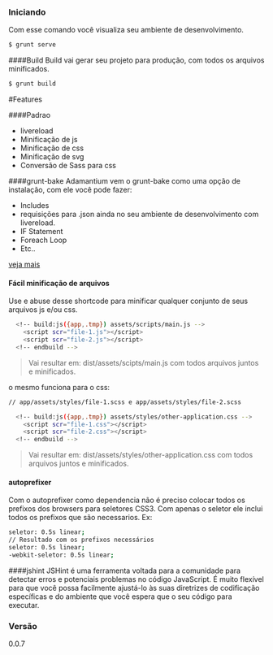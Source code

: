 ### Iniciando
Com esse comando você visualiza seu ambiente de desenvolvimento.
```sh
$ grunt serve
```
####Build
Build vai gerar seu projeto para produção, com todos os arquivos minificados.
```sh
$ grunt build
```

#Features

####Padrao
* livereload
* Minificação de js
* Minificação de css
* Minificação de svg
* Conversão de Sass para css

####grunt-bake
Adamantium vem o grunt-bake como uma opção de instalação, com ele você pode fazer:

  - Includes
  - requisições para .json ainda no seu ambiente de desenvolvimento com livereload.
  - IF Statement
  - Foreach Loop
  - Etc..

[veja mais](https://github.com/MathiasPaumgarten/grunt-bake)

#### Fácil minificação de arquivos
Use e abuse desse shortcode para minificar qualquer conjunto de seus arquivos js e/ou css.
```sh
  <!-- build:js({app,.tmp}) assets/scripts/main.js -->
    <script scr="file-1.js"></script>
    <script scr="file-2.js"></script>
  <!-- endbuild -->

```
> Vai resultar em: dist/assets/scipts/main.js com todos arquivos juntos e minificados.

o mesmo funciona para o css:

```sh
// app/assets/styles/file-1.scss e app/assets/styles/file-2.scss

  <!-- build:js({app,.tmp}) assets/styles/other-application.css -->
    <script scr="file-1.css"></script>
    <script scr="file-2.css"></script>
  <!-- endbuild -->

```
> Vai resultar em: dist/assets/styles/other-application.css com todos arquivos juntos e minificados.

#### autoprefixer
Com o autoprefixer como dependencia não é preciso colocar todos os prefixos dos browsers para seletores CSS3. Com apenas o seletor ele inclui todos os prefixos que são necessarios.
Ex:
```sh
seletor: 0.5s linear;
// Resultado com os prefixos necessários
seletor: 0.5s linear;
-webkit-seletor: 0.5s linear;
```

####jshint
JSHint é uma ferramenta voltada para a comunidade para detectar erros e potenciais problemas no código JavaScript. É muito flexível para que você possa facilmente ajustá-lo às suas diretrizes de codificação específicas e do ambiente que você espera que o seu código para executar.

### Versão
0.0.7
